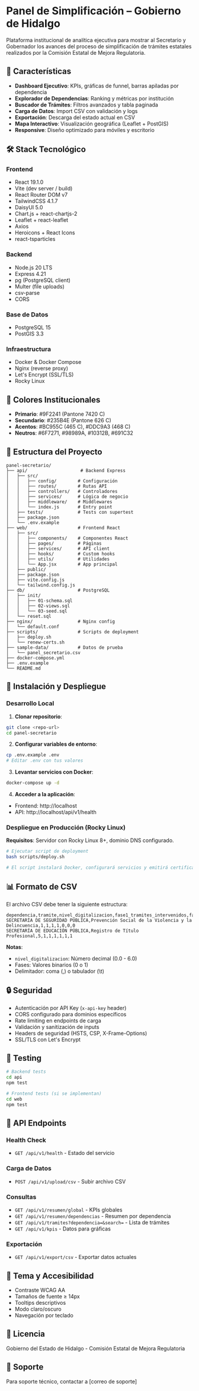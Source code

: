 # Panel de Simplificación – Gobierno de Hidalgo

Plataforma institucional de analítica ejecutiva para mostrar al Secretario y Gobernador los avances del proceso de simplificación de trámites estatales realizados por la Comisión Estatal de Mejora Regulatoria.

## 🎯 Características

- **Dashboard Ejecutivo**: KPIs, gráficas de funnel, barras apiladas por dependencia
- **Explorador de Dependencias**: Ranking y métricas por institución
- **Buscador de Trámites**: Filtros avanzados y tabla paginada
- **Carga de Datos**: Import CSV con validación y logs
- **Exportación**: Descarga del estado actual en CSV
- **Mapa Interactivo**: Visualización geográfica (Leaflet + PostGIS)
- **Responsive**: Diseño optimizado para móviles y escritorio

## 🛠 Stack Tecnológico

### Frontend
- React 19.1.0
- Vite (dev server / build)
- React Router DOM v7
- TailwindCSS 4.1.7
- DaisyUI 5.0
- Chart.js + react-chartjs-2
- Leaflet + react-leaflet
- Axios
- Heroicons + React Icons
- react-tsparticles

### Backend
- Node.js 20 LTS
- Express 4.21
- pg (PostgreSQL client)
- Multer (file uploads)
- csv-parse
- CORS

### Base de Datos
- PostgreSQL 15
- PostGIS 3.3

### Infraestructura
- Docker & Docker Compose
- Nginx (reverse proxy)
- Let's Encrypt (SSL/TLS)
- Rocky Linux

## 🎨 Colores Institucionales

- **Primario**: #9F2241 (Pantone 7420 C)
- **Secundario**: #235B4E (Pantone 626 C)
- **Acentos**: #BC955C (465 C), #DDC9A3 (468 C)
- **Neutros**: #6F7271, #98989A, #10312B, #691C32

## 📁 Estructura del Proyecto

```
panel-secretario/
├── api/                    # Backend Express
│   ├── src/
│   │   ├── config/        # Configuración
│   │   ├── routes/        # Rutas API
│   │   ├── controllers/   # Controladores
│   │   ├── services/      # Lógica de negocio
│   │   ├── middleware/    # Middlewares
│   │   └── index.js       # Entry point
│   ├── tests/             # Tests con supertest
│   ├── package.json
│   └── .env.example
├── web/                   # Frontend React
│   ├── src/
│   │   ├── components/    # Componentes React
│   │   ├── pages/         # Páginas
│   │   ├── services/      # API client
│   │   ├── hooks/         # Custom hooks
│   │   ├── utils/         # Utilidades
│   │   └── App.jsx        # App principal
│   ├── public/
│   ├── package.json
│   ├── vite.config.js
│   └── tailwind.config.js
├── db/                    # PostgreSQL
│   ├── init/
│   │   ├── 01-schema.sql
│   │   ├── 02-views.sql
│   │   └── 03-seed.sql
│   └── reset.sql
├── nginx/                 # Nginx config
│   └── default.conf
├── scripts/               # Scripts de deployment
│   ├── deploy.sh
│   └── renew-certs.sh
├── sample-data/           # Datos de prueba
│   └── panel_secretario.csv
├── docker-compose.yml
├── .env.example
└── README.md
```

## 🚀 Instalación y Despliegue

### Desarrollo Local

1. **Clonar repositorio**:
```bash
git clone <repo-url>
cd panel-secretario
```

2. **Configurar variables de entorno**:
```bash
cp .env.example .env
# Editar .env con tus valores
```

3. **Levantar servicios con Docker**:
```bash
docker-compose up -d
```

4. **Acceder a la aplicación**:
- Frontend: http://localhost
- API: http://localhost/api/v1/health

### Despliegue en Producción (Rocky Linux)

**Requisitos**: Servidor con Rocky Linux 8+, dominio DNS configurado.

```bash
# Ejecutar script de deployment
bash scripts/deploy.sh

# El script instalará Docker, configurará servicios y emitirá certificados SSL
```

## 📊 Formato de CSV

El archivo CSV debe tener la siguiente estructura:

```csv
dependencia,tramite,nivel_digitalizacion,fase1_tramites_intervenidos,fase2_modelado,fase3_reingenieria,fase4_digitalizacion,fase5_implementacion,fase6_liberacion
SECRETARÍA DE SEGURIDAD PÚBLICA,Prevención Social de la Violencia y la Delincuencia,1,1,1,1,0,0,0
SECRETARÍA DE EDUCACIÓN PÚBLICA,Registro de Título Profesional,5,1,1,1,1,1,1
```

**Notas**:
- `nivel_digitalizacion`: Número decimal (0.0 - 6.0)
- Fases: Valores binarios (0 o 1)
- Delimitador: coma (,) o tabulador (\t)

## 🔒 Seguridad

- Autenticación por API Key (`x-api-key` header)
- CORS configurado para dominios específicos
- Rate limiting en endpoints de carga
- Validación y sanitización de inputs
- Headers de seguridad (HSTS, CSP, X-Frame-Options)
- SSL/TLS con Let's Encrypt

## 🧪 Testing

```bash
# Backend tests
cd api
npm test

# Frontend tests (si se implementan)
cd web
npm test
```

## 📡 API Endpoints

### Health Check
- `GET /api/v1/health` - Estado del servicio

### Carga de Datos
- `POST /api/v1/upload/csv` - Subir archivo CSV

### Consultas
- `GET /api/v1/resumen/global` - KPIs globales
- `GET /api/v1/resumen/dependencias` - Resumen por dependencia
- `GET /api/v1/tramites?dependencia=&search=` - Lista de trámites
- `GET /api/v1/kpis` - Datos para gráficas

### Exportación
- `GET /api/v1/export/csv` - Exportar datos actuales

## 🎨 Tema y Accesibilidad

- Contraste WCAG AA
- Tamaños de fuente ≥ 14px
- Tooltips descriptivos
- Modo claro/oscuro
- Navegación por teclado

## 📝 Licencia

Gobierno del Estado de Hidalgo - Comisión Estatal de Mejora Regulatoria

## 👥 Soporte

Para soporte técnico, contactar a [correo de soporte]
